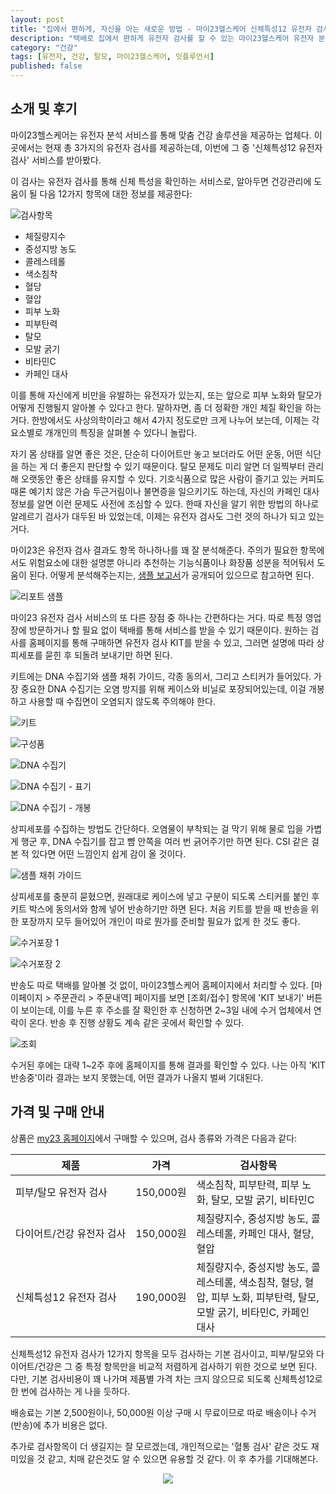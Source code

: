 ```yaml
---
layout: post
title: "집에서 편하게, 자신을 아는 새로운 방법 - 마이23헬스케어 신체특성12 유전자 검사"
description: "택배로 집에서 편하게 유전자 검사를 할 수 있는 마이23헬스케어 유전자 분석 서비스를 받아봤다."
category: "건강"
tags: [유전자, 건강, 탈모, 마이23헬스케어, 잇플루언서]
published: false
---
```


## 소개 및 후기

마이23헬스케어는 유전자 분석 서비스를 통해 맞춤 건강 솔루션을 제공하는 업체다.
이곳에서는 현재 총 3가지의 유전자 검사를 제공하는데,
이번에 그 중 '신체특성12 유전자 검사' 서비스를 받아봤다.

이 검사는 유전자 검사를 통해 신체 특성을 확인하는 서비스로,
알아두면 건강관리에 도움이 될 다음 12가지 항목에 대한 정보를 제공한다:

![검사항목](https://lh3.googleusercontent.com/HZ94lOQZgv4HrHQ5BEe27kLidB41pMbyLIsv6tVSoQvdRerSTArH5-0ki7f9alQgGV-j9TIB9pgjXw=s640)

- 체질량지수
- 중성지방 농도
- 콜레스테롤
- 색소침착
- 혈당
- 혈압
- 피부 노화
- 피부탄력
- 탈모
- 모발 굵기
- 비타민C
- 카페인 대사

이를 통해 자신에게 비만을 유발하는 유전자가 있는지,
또는 앞으로 피부 노화와 탈모가 어떻게 진행될지 알아볼 수 있다고 한다.
말하자면, 좀 더 정확한 개인 체질 확인을 하는 거다.
한방에서도 사상의학이라고 해서 4가지 정도로만 크게 나누어 보는데,
이제는 각 요소별로 개개인의 특징을 살펴볼 수 있다니 놀랍다.

자기 몸 상태를 알면 좋은 것은,
단순히 다이어트만 놓고 보더라도 어떤 운동, 어떤 식단을 하는 게 더 좋은지 판단할 수 있기 때문이다.
탈모 문제도 미리 알면 더 일찍부터 관리해 오랫동안 좋은 상태를 유지할 수 있다.
기호식품으로 많은 사람이 즐기고 있는 커피도
때론 예기치 않은 가슴 두근거림이나 불면증을 일으키기도 하는데,
자신의 카페인 대사 정보를 알면 이런 문제도 사전에 조심할 수 있다.
한때 자신을 알기 위한 방법의 하나로 알레르기 검사가 대두된 바 있었는데,
이제는 유전자 검사도 그런 것의 하나가 되고 있는 거다.

마이23은 유전자 검사 결과도 항목 하나하나를 꽤 잘 분석해준다.
주의가 필요한 항목에서도 위험요소에 대한 설명뿐 아니라
추천하는 기능식품이나 화장품 성분을 적어둬서 도움이 된다.
어떻게 분석해주는지는, [샘플 보고서](https://s3.ap-northeast-2.amazonaws.com/my23healthcare.com/assets/doc/SampleReport_my23(%EC%A2%85%ED%95%A9).pdf)가 공개되어 있으므로 참고하면 된다.

![리포트 샘플](https://lh3.googleusercontent.com/i8vBgkbRFQRVetYq4tpS9GxyKFTPSKWVONFv2Xd40C-deAWB0bfZvTT0MAAr-GiGzHXeHSXOobVYTQ=s560)

마이23 유전자 검사 서비스의
또 다른 장점 중 하나는 간편하다는 거다.
따로 특정 영업장에 방문하거나 할 필요 없이
택배를 통해 서비스를 받을 수 있기 때문이다.
원하는 검사를 홈페이지를 통해 구매하면 유전자 검사 KIT를 받을 수 있고,
그러면 설명에 따라 상피세포를 묻힌 후 되돌려 보내기만 하면 된다.

키트에는 DNA 수집기와 샘플 채취 가이드, 각종 동의서, 그리고 스티커가 들어있다.
가장 중요한 DNA 수집기는 오염 방지를 위해 케이스와 비닐로 포장되어있는데,
이걸 개봉하고 사용할 때 수집면이 오염되지 않도록 주의해야 한다.

![키트](https://lh3.googleusercontent.com/5ZItObnNrEBmFQi_U8DpKSH_-IhyjLaew9YomeoWM4DeMO7DfUUszk5qolrpMEmrJmDKF_WnvKF_5Q=s560)

![구성품](https://lh3.googleusercontent.com/1C48BV-ElSqae0hIe4RGhLQ3NkIdIqIHDEnb3dx9bj-7p0Go_7onN4X0MxcOyo8qvAs0Z5-vqA7spg=s560)

![DNA 수집기](https://lh3.googleusercontent.com/uOsQtMowubr1uFa0HxWJeE7S7ZXUx2cjPYB4ZOXah-9gQf5KiDcIgffQow8XYX-WBbSePt3P1V0d9Q=s560)

![DNA 수집기 - 표기](https://lh3.googleusercontent.com/MxjZ8G2oDsTjg8oeB_qSqfgirgyAwl4GitArPf68EADbgg9OGSfT_Nv6kumjYbE3rtXumH1DsHcxoA=s480)

![DNA 수집기 - 개봉](https://lh3.googleusercontent.com/W8gEckGWvXpNvGa93umNfXFrGijH4eBFDd6f16g7Wl3Yl8QpUSbDDpDlt1-uFzvjuOUYHMauPdMmWw=s560)

상피세포를 수집하는 방법도 간단하다.
오염물이 부착되는 걸 막기 위해 물로 입을 가볍게 행군 후,
DNA 수집기를 잡고 뺨 안쪽을 여러 번 긁어주기만 하면 된다.
CSI 같은 걸 본 적 있다면 어떤 느낌인지 쉽게 감이 올 것이다.

![샘플 채취 가이드](https://lh3.googleusercontent.com/I1WypipRj_Mj_uAirlXyFvJD1Eot14l4DLIB2kX6liz3b5R3XTNxw6UQULAumO54pihYFPFgtuKt9w=s560)

상피세포를 충분히 묻혔으면,
원래대로 케이스에 넣고
구분이 되도록 스티커를 붙인 후
키트 박스에 동의서와 함께 넣어 반송하기만 하면 된다.
처음 키트를 받을 때 반송을 위한 포장까지 모두 들어있어
개인이 따로 뭔가를 준비할 필요가 없게 한 것도 좋다.

![수거포장 1](https://lh3.googleusercontent.com/2LCi9dDJELFx2MURD8CK91FZc8PB8XwLXJfUqeMLd1zOYwFNjohGhaRevrR3UbUxb96eFXn6viWnDA=s560)

![수거포장 2](https://lh3.googleusercontent.com/Ppt1hjA8gELeUdteWZ6xLGvgs_kCEF8OBZuvfL0yiYdGtPbAH4jvvc9anq_8LzhUPyL0CENLrUn8Ug=s560)

반송도 따로 택배를 알아볼 것 없이,
마이23헬스케어 홈페이지에서 처리할 수 있다.
[마이페이지 > 주문관리 > 주문내역] 페이지를 보면
[조회/접수] 항목에 'KIT 보내기' 버튼이 보이는데,
이를 누른 후 주소를 잘 확인한 후 신청하면 2~3일 내에 수거 업체에서 연락이 온다.
반송 후 진행 상황도 계속 같은 곳에서 확인할 수 있다.

![조회](https://lh3.googleusercontent.com/hA3IZrecIC0EjYuICxf8jLdvehAfz68hn4WpG3URiMVyv6UHix8uEjkcuAuNv6qy6d7CH5OwlMNGcA=s560)

수거된 후에는 대략 1~2주 후에
홈페이지를 통해 결과를 확인할 수 있다.
나는 아직 'KIT 반송중'이라 결과는 보지 못했는데,
어떤 결과가 나올지 벌써 기대된다.



## 가격 및 구매 안내

상품은 [my23 홈페이지](http://my23healthcare.com)에서 구매할 수 있으며,
검사 종류와 가격은 다음과 같다:

<table>
  <thead>
    <tr>
      <th>제품</th>
      <th>가격</th>
      <th>검사항목</th>
    </tr>
  </thead>
  <tbody>
    <tr>
      <td style="white-space:nowrap">피부/탈모 유전자 검사</td>
      <td style="white-space:nowrap">150,000원</td>
      <td>색소침착, 피부탄력, 피부 노화, 탈모, 모발 굵기, 비타민C</td>
    </tr>
    <tr>
      <td style="white-space:nowrap">다이어트/건강 유전자 검사</td>
      <td style="white-space:nowrap">150,000원</td>
      <td>체질량지수, 중성지방 농도, 콜레스테롤, 카페인 대사, 혈당, 혈압</td>
    </tr>
    <tr>
      <td style="white-space:nowrap">신체특성12 유전자 검사</td>
      <td style="white-space:nowrap">190,000원</td>
      <td>체질량지수, 중성지방 농도, 콜레스테롤, 색소침착, 혈당, 혈압, 피부 노화, 피부탄력, 탈모, 모발 굵기, 비타민C, 카페인 대사</td>
    </tr>
  </tbody>
</table>

신체특성12 유전자 검사가 12가지 항목을 모두 검사하는 기본 검사이고,
피부/탈모와 다이어트/건강은 그 중 특정 항목만을 비교적 저렴하게 검사하기 위한 것으로 보면 된다.
다만, 기본 검사비용이 꽤 나가며 제품별 가격 차는 크지 않으므로
되도록 신체특성12로 한 번에 검사하는 게 나을 듯하다.

배송료는 기본 2,500원이나,
50,000원 이상 구매 시 무료이므로 따로 배송이나 수거(반송)에 추가 비용은 없다.

추가로 검사항목이 더 생길지는 잘 모르겠는데,
개인적으로는 '혈통 검사' 같은 것도 재미있을 것 같고,
치매 같은것도 알 수 있으면 유용할 것 같다.
이 후 추가를 기대해본다.



<center><img src='https://api.itfluencer.co.kr/inf/channel/campaign/banner?cmpgn=100&mm=1149&ch=114'></center>
